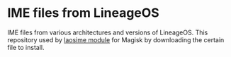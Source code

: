 # IME files from LineageOS
IME files from various architectures and versions of LineageOS. This repository used by [laosime module](https://github.com/raven428/magisk-laosime-module) for Magisk by downloading the certain file to install.
